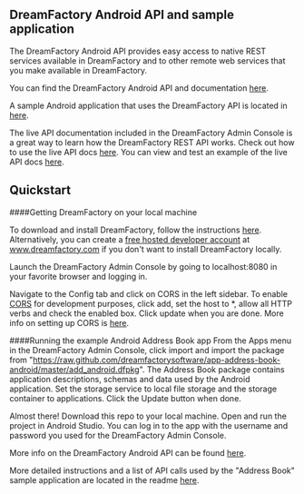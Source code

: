 ## DreamFactory Android API and sample application

The DreamFactory Android API provides easy access to native REST services available in DreamFactory and to other remote web services that you make available in DreamFactory.

You can find the DreamFactory Android API and documentation [here](android-sdk/app/src/main/java/dfapi#dreamfactory-android-api).

A sample Android application that uses the DreamFactory API is located in [here](android-sdk/app/src/main/java/com/dreamfactory/sampleapp#sampleapp).

The live API documentation included in the DreamFactory Admin Console is a great way to learn how the DreamFactory REST API works.
Check out how to use the live API docs [here](https://github.com/dreamfactorysoftware/dsp-core/wiki/API-Docs). You can view and test an example of the live API docs [here](https://dsp-sandman1.cloud.dreamfactory.com/swagger/).

## Quickstart

####Getting DreamFactory on your local machine

To download and install DreamFactory, follow the instructions [here](https://github.com/dreamfactorysoftware/dsp-core/wiki/Usage-Options). Alternatively, you can create a [free hosted developer account](http://www.dreamfactory.com) at www.dreamfactory.com if you don't want to install DreamFactory locally.

Launch the DreamFactory Admin Console by going to localhost:8080 in your favorite browser and logging in. 

Navigate to the Config tab and click on CORS in the left sidebar. To enable [CORS](https://en.wikipedia.org/wiki/Cross-origin_resource_sharing) for development purposes, click add, set the host to *, allow all HTTP verbs and check the enabled box. Click update when you are done. More info on setting up CORS is [here](https://github.com/dreamfactorysoftware/dsp-core/wiki/CORs-Configuration).

####Running the example Android Address Book app
From the Apps menu in the DreamFactory Admin Console, click import and import the package from "https://raw.github.com/dreamfactorysoftware/app-address-book-android/master/add_android.dfpkg". The Address Book package contains application descriptions, schemas and data used by the Android application. Set the storage service to local file storage and the storage container to applications. Click the Update button when done.

Almost there! Download this repo to your local machine. Open and run the project in Android Studio. You can log in to the app with the username and password you used for the DreamFactory Admin Console. 

More info on the DreamFactory Android API can be found [here](android-sdk/app/src/main/java/dfapi#dreamfactory-android-api). 

More detailed instructions and a list of API calls used by the "Address Book" sample application are located in the readme [here](android-sdk/app/src/main/java/com/dreamfactory/sampleapp#sampleapp).
